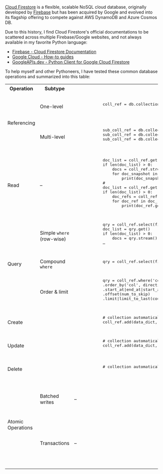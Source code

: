 [Cloud Firestore](https://firebase.google.com/docs/firestore) is a flexible, scalable NoSQL cloud database, originally developed by [Firebase](https://en.wikipedia.org/wiki/Firebase) but has been acquired by Google and evolved into its flagship offering to compete against AWS DynamoDB and Azure Cosmos DB.

Due to this history, I find Cloud Firestore's official documentations to be scattered across multiple Firebase/Google websites, and not always available in my favorite Python language:
- [Firebase - Cloud Firestore Documentation](https://firebase.google.com/docs/firestore)
- [Google Cloud - How-to guides](https://cloud.google.com/firestore/docs/how-to)
- [GoogleAPIs.dev - Python Client for Google Cloud Firestore](https://googleapis.dev/python/firestore/latest/)

To help myself and other Pythoneers, I have tested  these common database operations and summarized into this table:

<table>
    <!-- Headers -->
    <tr>
        <th>Operation</th>
        <th>Subtype</th>
        <th>On Collections</th>
        <th>On Documents</th>
    </tr>
    <!-- Referencing 1 -->
    <tr> 
        <td rowspan="2">Referencing</td>
        <td>One-level</td>
        <td><pre lang="python">
            coll_ref = db.collection('coll_id')
        </pre></td>
        <td><pre lang="python">
            doc_ref = db.collection('coll_id').document('doc_id')
            doc_ref = db.document('coll_id/doc_id')
            doc_ref = db.document('coll_id', 'doc_id')
        </pre></td>
    </tr>
    <!-- Referencing 2 -->
    <tr>
        <td>Multi-level</td>
        <td><pre lang="python">
            sub_coll_ref = db.collection('coll_id').document('doc_id).collection('sub_coll_id')
            sub_coll_ref = db.collection('coll_id/doc_id/sub_coll_id')
            sub_coll_ref = db.collection('coll_id', 'doc_id', 'sub_coll_id')
        </pre></td>
        <td><pre lang="python">
            doc_ref = sub_coll_ref.document('sub_doc_id')
            doc_ref = db.document('coll_id/doc_id/sub_coll_id/sub_doc_id')
            doc_ref = db.document('coll_id', 'doc_id', 'sub_coll_id', 'sub_doc_id')
            doc_ref = doc_snapshot.reference
        </pre></td>
    </tr>
    <!-- Read -->
    <tr>
        <td>Read</td>
        <td>–</td>
        <td><pre lang="python">
            doc_list = coll_ref.get()
            if len(doc_list) > 0:
                docs = coll_ref.stream()    # docs is iterable
                for doc_snapshot in docs:
                    print(doc_snapshot.to_dict())
            #
            doc_list = coll_ref.get()
            if len(doc_list) > 0:
                doc_refs = coll_ref.list_documents()    # docs_refs is iterable
                for doc_ref in doc_refs:
                    print(doc_ref.get().to_dict())
        </pre></td>
        <td><pre lang="python">
            doc_snapshot = doc_ref.get()
            if doc_snapshot.exists:
                print(doc_snapshot.to_dict())
        </pre></td>
    </tr>
    <!-- Query 1 -->
    <tr>
        <td rowspan="3">Query</td>
        <td>Simple <code>where</code> (row-wise)</td>
        <td><pre lang="python">
            qry = coll_ref.select(fieldpath).where('col', '==', 'val')  # fieldpath is like ['col1', 'col2', …]
            doc_list = qry.get()
            if len(doc_list) > 0:
                docs = qry.stream()
            …
        </pre></td>
        <td>–</td>
    </tr>
    <!-- Query 2 -->
    <tr>
        <td>Compound <code>where</code></td>
        <td><pre lang="python">
            qry = coll_ref.select(fieldpath).where('col', '==', 'val').where()…  # Can only query on single key  if no indexing manually set            
        </pre></td>
        <td>–</td>
    </tr>
    <!-- Query 3 -->
    <tr>
        <td>Order & limit</td>
        <td><pre lang="python">
            qry = coll_ref.where('col', '==', 'val')
            .order_by('col', direction=firestore.Query.ASCENDING|DESCENDING)
            .start_at|end_at|start_after|end_before(cursor)
            .offset(num_to_skip)
            .limit|limit_to_last(count)            
        </pre></td>
        <td>–</td>
    </tr>
    <!-- Create -->
    <tr>
        <td>Create</td>
        <td></td>
        <td><pre lang="python">
            # collection automatically created once a document is created in it
            coll_ref.add(data_dict, document_id=None)  # Add with auto/given doc id            
        </pre></td>
        <td><pre lang="python">
            doc_ref = coll_ref.document('doc_id')
            doc_ref.create(data_dict)  # Create given doc id. Will fail if existing
        </pre></td>
    </tr>
    <!-- Update -->
    <tr>
        <td>Update</td>
        <td></td>
        <td><pre lang="python">
            # collection automatically created once a document is created in it
            coll_ref.add(data_dict, document_id=None)  # Add with auto/given doc id
        </pre></td>
        <td><pre lang="python">
            doc_ref = coll_ref.document('doc_id')
            doc_ref.create(data_dict)  # Create given doc id. Will fail if existing            
        </pre></td>
    </tr>
    <!-- Delete -->
    <tr>
        <td>Delete</td>
        <td></td>
        <td><pre lang="python">
            # collection automatically deleted once all documents in it are deleted            
        </pre></td>
        <td><pre lang="python">
            doc_ref.update({'field_to_delete': firestore.DELETE_FIELD})  # Delete a field
            doc_ref.delete()  # Delete the whole document            
        </pre></td>
    </tr>
    <!-- Atomic Operations 1 -->
    <tr>
        <td rowspan="2">Atomic Operations</td>
        <td>Batched writes</td>
        <td>–</td>
        <td><pre lang="python">
            my_batch = db.batch()
            my_batch.set(doc_ref, data_dict)
            my_batch.update(doc_ref, data_dict)
            my_batch.delete(doc_ref)
            my_batch.commit()  # Up to 20 document access calls before you have to commit            
        </pre></td>
    </tr>
    <!-- Atomic Operations 2 -->
    <tr>
        <td>Transactions</td>
        <td>–</td>
        <td><pre lang="python">
            @firestore.transactional
            def run_transaction(transaction, doc_ref):
                doc_dict = doc_ref.get(transaction=transaction).to_dict()
                # Do some read that must happen before write
                my_transaction.update(doc_ref, data_dict)
            #
            my_transaction = db.transaction()
            run_transaction(my_transaction, doc_ref)
        </pre></td>
    </tr>
  </table>
